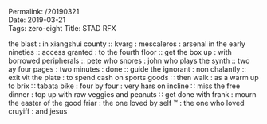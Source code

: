 Permalink: /20190321  
Date: 2019-03-21  
Tags: zero-eight
Title: STAD RFX
  
the blast : in xiangshui county :: kvarg : mescaleros : arsenal in the early nineties :: access granted : to the fourth floor :: get the box up : with borrowed peripherals :: pete who snores : john who plays the synth :: two ay four pages : two minutes : done :: guide the ignorant : non chalantly :: exit vit the plate : to spend cash on sports goods ∷ then walk : as a warm up to brix ∷ tabata bike : four by four : very hars on incline ∷ miss the free dinner : top up with raw veggies and peanuts ∷ get done with frank : mourn the easter of the good friar : the one loved by self ™ : the one who loved cruyiff : and jesus